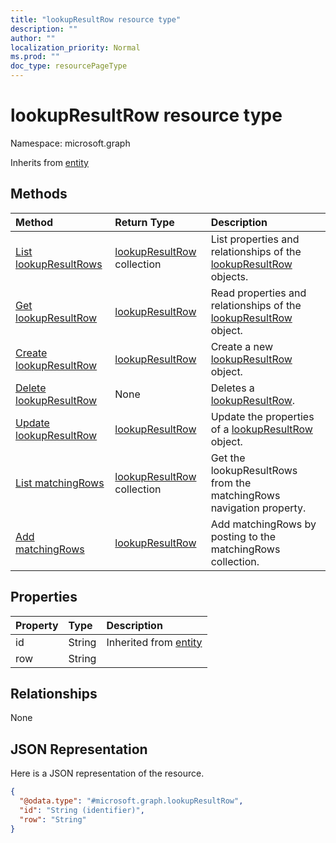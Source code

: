 ```yaml
---
title: "lookupResultRow resource type"
description: ""
author: ""
localization_priority: Normal
ms.prod: ""
doc_type: resourcePageType
---
```


# lookupResultRow resource type


Namespace: microsoft.graph




Inherits from [entity](../resources/entity.md)

## Methods
|Method|Return Type|Description|
|:---|:---|:---|
|[List lookupResultRows](../api/lookupresultrow-list.md)|[lookupResultRow](../resources/lookupresultrow.md) collection|List properties and relationships of the [lookupResultRow](../resources/lookupresultrow.md) objects.|
|[Get lookupResultRow](../api/lookupresultrow-get.md)|[lookupResultRow](../resources/lookupresultrow.md)|Read properties and relationships of the [lookupResultRow](../resources/lookupresultrow.md) object.|
|[Create lookupResultRow](../api/lookupresultrow-create.md)|[lookupResultRow](../resources/lookupresultrow.md)|Create a new [lookupResultRow](../resources/lookupresultrow.md) object.|
|[Delete lookupResultRow](../api/lookupresultrow-delete.md)|None|Deletes a [lookupResultRow](../resources/lookupresultrow.md).|
|[Update lookupResultRow](../api/lookupresultrow-update.md)|[lookupResultRow](../resources/lookupresultrow.md)|Update the properties of a [lookupResultRow](../resources/lookupresultrow.md) object.|
|[List matchingRows](../api/exactmatchlookupjob-list-matchingrows.md)|[lookupResultRow](../resources/lookupresultrow.md) collection|Get the lookupResultRows from the matchingRows navigation property.|
|[Add matchingRows](../api/exactmatchlookupjob-post-matchingrows.md)|[lookupResultRow](../resources/lookupresultrow.md)|Add matchingRows by posting to the matchingRows collection.|

## Properties
|Property|Type|Description|
|:---|:---|:---|
|id|String| Inherited from [entity](../resources/entity.md)|
|row|String||

## Relationships
None

## JSON Representation
Here is a JSON representation of the resource.
<!-- {
  "blockType": "resource",
  "keyProperty": "id",
  "@odata.type": "microsoft.graph.lookupResultRow",
  "baseType": "microsoft.graph.entity",
  "openType": false
}
-->
``` json
{
  "@odata.type": "#microsoft.graph.lookupResultRow",
  "id": "String (identifier)",
  "row": "String"
}
```

